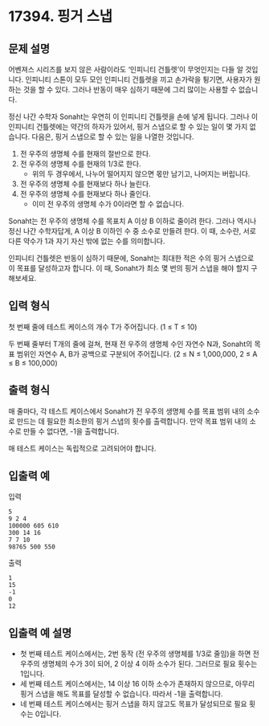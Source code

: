 # 17394. 핑거 스냅
 
## 문제 설명
어벤져스 시리즈를 보지 않은 사람이라도 ‘인피니티 건틀렛’이 무엇인지는 다들 알 것입니다. 인피니티 스톤이 모두 모인 인피니티 건틀렛을 끼고 손가락을 튕기면, 사용자가 원하는 것을 할 수 있다. 그러나 반동이 매우 심하기 때문에 그리 많이는 사용할 수 없습니다.

정신 나간 수학자 Sonaht는 우연히 이 인피니티 건틀렛을 손에 넣게 됩니다. 그러나 이 인피니티 건틀렛에는 약간의 하자가 있어서, 핑거 스냅으로 할 수 있는 일이 몇 가지 없습니다. 다음은, 핑거 스냅으로 할 수 있는 일을 나열한 것입니다.
1. 전 우주의 생명체 수를 현재의 절반으로 한다.
2. 전 우주의 생명체 수를 현재의 1/3로 한다.
    - 위의 두 경우에서, 나누어 떨어지지 않으면 몫만 남기고, 나머지는 버립니다.
3. 전 우주의 생명체 수를 현재보다 하나 늘린다.
4. 전 우주의 생명체 수를 현재보다 하나 줄인다.
    - 이미 전 우주의 생명체 수가 0이라면 할 수 없습니다.
    
Sonaht는 전 우주의 생명체 수를 목표치 A 이상 B 이하로 줄이려 한다. 그러나 역시나 정신 나간 수학자답게, A 이상 B 이하인 수 중 소수로 만들려 한다. 이 때, 소수란, 서로 다른 약수가 1과 자기 자신 밖에 없는 수를 의미합니다.

인피니티 건틀렛은 반동이 심하기 때문에, Sonaht는 최대한 적은 수의 핑거 스냅으로 이 목표를 달성하고자 합니다. 이 때, Sonaht가 최소 몇 번의 핑거 스냅을 해야 할지 구해보세요.

## 입력 형식
첫 번째 줄에 테스트 케이스의 개수 T가 주어집니다. (1 ≤ T ≤ 10)

두 번째 줄부터 T개의 줄에 걸쳐, 현재 전 우주의 생명체 수인 자연수 N과, Sonaht의 목표 범위인 자연수 A, B가 공백으로 구분되어 주어집니다. (2 ≤ N ≤ 1,000,000, 2 ≤ A ≤ B ≤ 100,000)

## 출력 형식
매 줄마다, 각 테스트 케이스에서 Sonaht가 전 우주의 생명체 수를 목표 범위 내의 소수로 만드는 데 필요한 최소한의 핑거 스냅의 횟수를 출력합니다. 만약 목표 범위 내의 소수로 만들 수 없다면, -1을 출력합니다.

매 테스트 케이스는 독립적으로 고려되어야 합니다.

## 입출력 예

입력
```
5
9 2 4
100000 605 610
300 14 16
7 7 10
98765 500 550
```

출력
```
1
15
-1
0
12
```

## 입출력 예 설명
- 첫 번째 테스트 케이스에서는, 2번 동작 (전 우주의 생명체를 1/3로 줄임)을 하면 전 우주의 생명체의 수가 3이 되어, 2 이상 4 이하 소수가 된다. 그러므로 필요 횟수는 1입니다.
- 세 번째 테스트 케이스에서는, 14 이상 16 이하 소수가 존재하지 않으므로, 아무리 핑거 스냅을 해도 목표를 달성할 수 없습니다. 따라서 -1을 출력합니다.
- 네 번째 테스트 케이스에서는 핑거 스냅을 하지 않고도 목표가 달성되므로 필요 횟수는 0입니다.